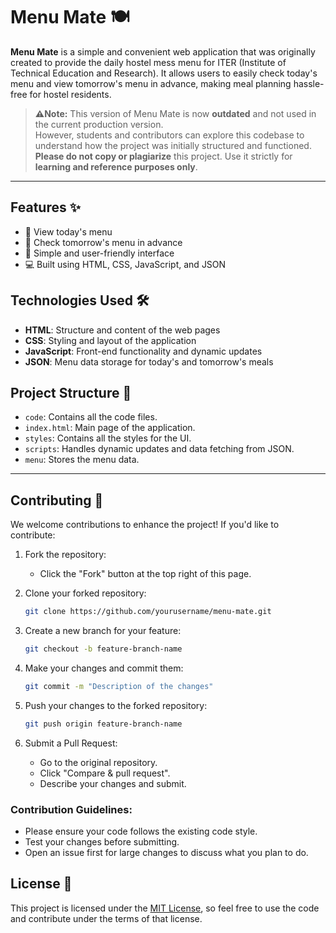 # Menu Mate 🍽️

**Menu Mate** is a simple and convenient web application that was originally created to provide the daily hostel mess menu for ITER (Institute of Technical Education and Research). It allows users to easily check today's menu and view tomorrow's menu in advance, making meal planning hassle-free for hostel residents.

> **⚠️Note:** This version of Menu Mate is now **outdated** and not used in the current production version.  
> However, students and contributors can explore this codebase to understand how the project was initially structured and functioned.  
> **Please do not copy or plagiarize** this project. Use it strictly for **learning and reference purposes only**.

---

## Features ✨
- 📅 View today's menu
- 🔮 Check tomorrow's menu in advance
- 🥗 Simple and user-friendly interface
- 💻 Built using HTML, CSS, JavaScript, and JSON

## Technologies Used 🛠️
- **HTML**: Structure and content of the web pages
- **CSS**: Styling and layout of the application
- **JavaScript**: Front-end functionality and dynamic updates
- **JSON**: Menu data storage for today's and tomorrow's meals

## Project Structure 📁
- `code`: Contains all the code files.
- `index.html`: Main page of the application.
- `styles`: Contains all the styles for the UI.
- `scripts`: Handles dynamic updates and data fetching from JSON.
- `menu`: Stores the menu data.

---

## Contributing 🤝

We welcome contributions to enhance the project! If you'd like to contribute:

1. Fork the repository:
   - Click the "Fork" button at the top right of this page.

2. Clone your forked repository:
   ```bash
   git clone https://github.com/yourusername/menu-mate.git
   ```

3. Create a new branch for your feature:
   ```bash
   git checkout -b feature-branch-name
   ```

4. Make your changes and commit them:
   ```bash
   git commit -m "Description of the changes"
   ```

5. Push your changes to the forked repository:
   ```bash
   git push origin feature-branch-name
   ```

6. Submit a Pull Request:
   - Go to the original repository.
   - Click "Compare & pull request".
   - Describe your changes and submit.

### Contribution Guidelines:
- Please ensure your code follows the existing code style.
- Test your changes before submitting.
- Open an issue first for large changes to discuss what you plan to do.

## License 📜
This project is licensed under the [MIT License](LICENSE), so feel free to use the code and contribute under the terms of that license.
